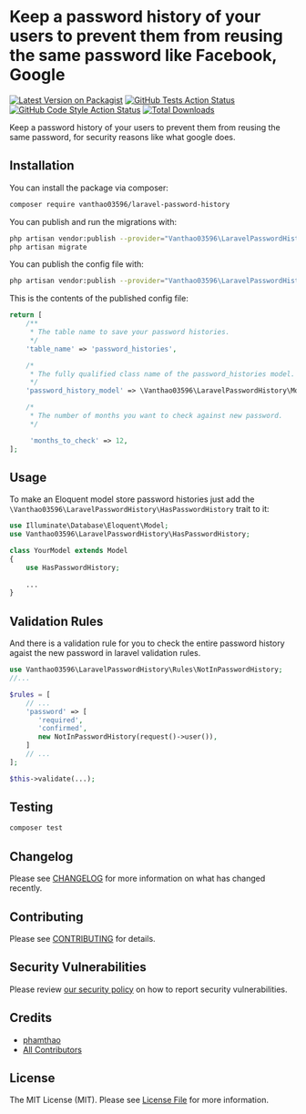 # Keep a password history of your users to prevent them from reusing the same password like Facebook, Google

[![Latest Version on Packagist](https://img.shields.io/packagist/v/vanthao03596/laravel-password-history.svg?style=flat-square)](https://packagist.org/packages/vanthao03596/laravel-password-history)
[![GitHub Tests Action Status](https://img.shields.io/github/workflow/status/vanthao03596/laravel-password-history/run-tests?label=tests)](https://github.com/vanthao03596/laravel-password-history/actions?query=workflow%3ATests+branch%3Amaster)
[![GitHub Code Style Action Status](https://img.shields.io/github/workflow/status/vanthao03596/laravel-password-history/Check%20&%20fix%20styling?label=code%20style)](https://github.com/vanthao03596/laravel-password-history/actions?query=workflow%3A"Check+%26+fix+styling"+branch%3Amaster)
[![Total Downloads](https://img.shields.io/packagist/dt/vanthao03596/laravel-password-history.svg?style=flat-square)](https://packagist.org/packages/vanthao03596/laravel-password-history)


Keep a password history of your users to prevent them from reusing the same password, for security reasons like what google does.


## Installation

You can install the package via composer:

```bash
composer require vanthao03596/laravel-password-history
```

You can publish and run the migrations with:

```bash
php artisan vendor:publish --provider="Vanthao03596\LaravelPasswordHistory\LaravelPasswordHistoryServiceProvider" --tag="password-history-migrations"
php artisan migrate
```

You can publish the config file with:
```bash
php artisan vendor:publish --provider="Vanthao03596\LaravelPasswordHistory\LaravelPasswordHistoryServiceProvider" --tag="password-history-config"
```

This is the contents of the published config file:

```php
return [
    /**
     * The table name to save your password histories.
     */
    'table_name' => 'password_histories',

    /*
     * The fully qualified class name of the password_histories model.
     */
    'password_history_model' => \Vanthao03596\LaravelPasswordHistory\Models\PasswordHistory::class,

    /*
     * The number of months you want to check against new password.
     */

     'months_to_check' => 12,
];
```

## Usage

To make an Eloquent model store password histories just add the `\Vanthao03596\LaravelPasswordHistory\HasPasswordHistory` trait to it:

```php
use Illuminate\Database\Eloquent\Model;
use Vanthao03596\LaravelPasswordHistory\HasPasswordHistory;

class YourModel extends Model
{
    use HasPasswordHistory;
    
    ...
}
```

## Validation Rules

And there is a validation rule for you to check the entire password history agaist the new password in laravel validation rules.

```php
use Vanthao03596\LaravelPasswordHistory\Rules\NotInPasswordHistory;
//...

$rules = [
    // ... 
    'password' => [
       'required',
       'confirmed',
       new NotInPasswordHistory(request()->user()),
    ]
    // ... 
];

$this->validate(...);
```

## Testing

```bash
composer test
```

## Changelog

Please see [CHANGELOG](CHANGELOG.md) for more information on what has changed recently.

## Contributing

Please see [CONTRIBUTING](.github/CONTRIBUTING.md) for details.

## Security Vulnerabilities

Please review [our security policy](../../security/policy) on how to report security vulnerabilities.

## Credits

- [phamthao](https://github.com/phamthao)
- [All Contributors](../../contributors)

## License

The MIT License (MIT). Please see [License File](LICENSE.md) for more information.
